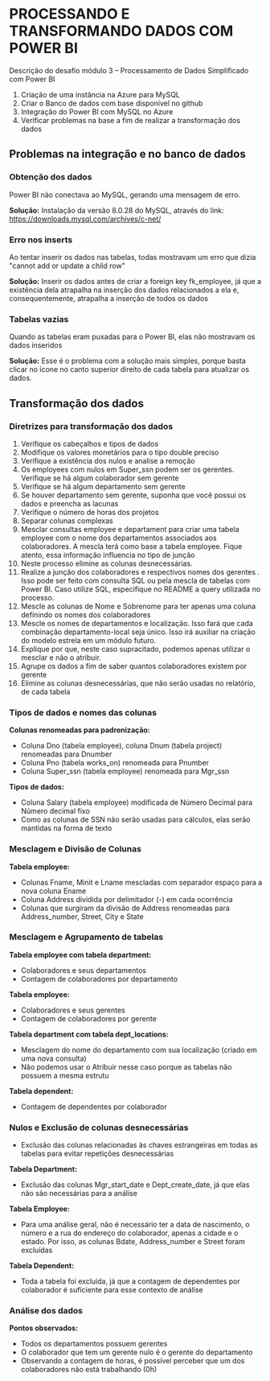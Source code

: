 # PROCESSANDO E TRANSFORMANDO DADOS COM POWER BI
Descrição do desafio módulo 3 – Processamento de Dados Simplificado com Power BI
1. Criação de uma instância na Azure para MySQL
2. Criar o Banco de dados com base disponível no github
3. Integração do Power BI com MySQL no Azure
4. Verificar problemas na base a fim de realizar a transformação dos dados

## Problemas na integração e no banco de dados
### Obtenção dos dados
   Power BI não conectava ao MySQL, gerando uma mensagem de erro.

**Solução:** Instalação da versão 8.0.28 do MySQL, através do link: https://downloads.mysql.com/archives/c-net/

### Erro nos inserts
   Ao tentar inserir os dados nas tabelas, todas mostravam um erro que dizia "cannot add or update a child row"
   
   **Solução:** Inserir os dados antes de criar a foreign key fk_employee, já que a existência dela atrapalha na inserção dos dados relacionados a ela e, consequentemente, atrapalha a inserção de todos os dados
  
### Tabelas vazias
   Quando as tabelas eram puxadas para o Power BI, elas não mostravam os dados inseridos
   
   **Solução:** Esse é o problema com a solução mais simples, porque basta clicar no ícone no canto superior direito de cada tabela para atualizar os dados.

## Transformação dos dados
### Diretrizes para transformação dos dados
1. Verifique os cabeçalhos e tipos de dados
2. Modifique os valores monetários para o tipo double preciso
3. Verifique a existência dos nulos e analise a remoção
4. Os employees com nulos em Super_ssn podem ser os gerentes. Verifique se há algum colaborador sem gerente
5. Verifique se há algum departamento sem gerente
6. Se houver departamento sem gerente, suponha que você possui os dados e preencha as lacunas
7. Verifique o número de horas dos projetos
8. Separar colunas complexas
9. Mesclar consultas employee e departament para criar uma tabela employee com o nome dos departamentos associados aos colaboradores. A mescla terá como base a tabela employee. Fique atento, essa informação influencia no tipo de junção
10. Neste processo elimine as colunas desnecessárias.
11. Realize a junção dos colaboradores e respectivos nomes dos gerentes . Isso pode ser feito com consulta SQL ou pela mescla de tabelas com Power BI. Caso utilize SQL, especifique no README a query utilizada no processo.
12. Mescle as colunas de Nome e Sobrenome para ter apenas uma coluna definindo os nomes dos colaboradores
13. Mescle os nomes de departamentos e localização. Isso fará que cada combinação departamento-local seja único. Isso irá auxiliar na criação do modelo estrela em um módulo futuro.
14. Explique por que, neste caso supracitado, podemos apenas utilizar o mesclar e não o atribuir.
15. Agrupe os dados a fim de saber quantos colaboradores existem por gerente
16. Elimine as colunas desnecessárias, que não serão usadas no relatório, de cada tabela

### Tipos de dados e nomes das colunas
**Colunas renomeadas para padronização:**
- Coluna Dno (tabela employee), coluna Dnum (tabela project) renomeadas para Dnumber
- Coluna Pno (tabela works_on) renomeada para Pnumber
- Coluna Super_ssn (tabela employee) renomeada para Mgr_ssn

**Tipos de dados:**
- Coluna Salary (tabela employee) modificada de Número Decimal para Número decimal fixo
- Como as colunas de SSN não serão usadas para cálculos, elas serão mantidas na forma de texto

### Mesclagem e Divisão de Colunas
**Tabela employee:**
- Colunas Fname, Minit e Lname mescladas com separador espaço para a nova coluna Ename
- Coluna Address dividida por delimitador (-) em cada ocorrência
- Colunas que surgiram da divisão de Address renomeadas para Address_number, Street, City e State

### Mesclagem e Agrupamento de tabelas
**Tabela employee com tabela department:**
- Colaboradores e seus departamentos
- Contagem de colaboradores por departamento

**Tabela employee:**
- Colaboradores e seus gerentes
- Contagem de colaboradores por gerente

**Tabela department com tabela dept_locations:**
- Mesclagem do nome do departamento com sua localização (criado em uma nova consulta)
- Não podemos usar o Atribuir nesse caso porque as tabelas não possuem a mesma estrutu

**Tabela dependent:**
- Contagem de dependentes por colaborador

### Nulos e Exclusão de colunas desnecessárias
- Exclusão das colunas relacionadas às chaves estrangeiras em todas as tabelas para evitar repetições desnecessárias

**Tabela Department:**
- Exclusão das colunas Mgr_start_date e Dept_create_date, já que elas não são necessárias para a análise

**Tabela Employee:**
- Para uma análise geral, não é necessário ter a data de nascimento, o número e a rua do endereço do colaborador, apenas a cidade e o estado. Por isso, as colunas Bdate, Address_number e Street foram excluídas

**Tabela Dependent:**
- Toda a tabela foi excluída, já que a contagem de dependentes por colaborador é suficiente para esse contexto de análise

### Análise dos dados
**Pontos observados:**
- Todos os departamentos possuem gerentes
- O colaborador que tem um gerente nulo é o gerente do departamento
- Observando a contagem de horas, é possível perceber que um dos colaboradores não está trabalhando (0h)
